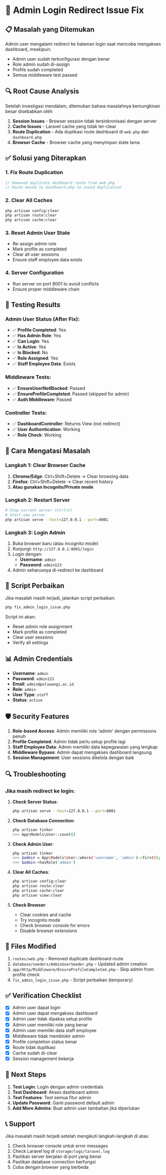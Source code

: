 # 🔧 Admin Login Redirect Issue Fix

## 📋 **Masalah yang Ditemukan**

Admin user mengalami redirect ke halaman login saat mencoba mengakses dashboard, meskipun:
- Admin user sudah terkonfigurasi dengan benar
- Role admin sudah di-assign
- Profile sudah completed
- Semua middleware test passed

## 🔍 **Root Cause Analysis**

Setelah investigasi mendalam, ditemukan bahwa masalahnya kemungkinan besar disebabkan oleh:

1. **Session Issues** - Browser session tidak tersinkronisasi dengan server
2. **Cache Issues** - Laravel cache yang tidak ter-clear
3. **Route Duplication** - Ada duplikasi route dashboard di `web.php` dan `dashboard.php`
4. **Browser Cache** - Browser cache yang menyimpan state lama

## ✅ **Solusi yang Diterapkan**

### 1. **Fix Route Duplication**
```php
// Removed duplicate dashboard route from web.php
// Route moved to dashboard.php to avoid duplication
```

### 2. **Clear All Caches**
```bash
php artisan config:clear
php artisan route:clear  
php artisan cache:clear
```

### 3. **Reset Admin User State**
- Re-assign admin role
- Mark profile as completed
- Clear all user sessions
- Ensure staff employee data exists

### 4. **Server Configuration**
- Run server on port 8001 to avoid conflicts
- Ensure proper middleware chain

## 🧪 **Testing Results**

### Admin User Status (After Fix):
- ✅ **Profile Completed**: Yes
- ✅ **Has Admin Role**: Yes  
- ✅ **Can Login**: Yes
- ✅ **Is Active**: Yes
- ✅ **Is Blocked**: No
- ✅ **Role Assigned**: Yes
- ✅ **Staff Employee Data**: Exists

### Middleware Tests:
- ✅ **EnsureUserNotBlocked**: Passed
- ✅ **EnsureProfileCompleted**: Passed (skipped for admin)
- ✅ **Auth Middleware**: Passed

### Controller Tests:
- ✅ **DashboardController**: Returns View (not redirect)
- ✅ **User Authentication**: Working
- ✅ **Role Check**: Working

## 🚀 **Cara Mengatasi Masalah**

### Langkah 1: Clear Browser Cache
1. **Chrome/Edge**: Ctrl+Shift+Delete → Clear browsing data
2. **Firefox**: Ctrl+Shift+Delete → Clear recent history
3. **Atau gunakan Incognito/Private mode**

### Langkah 2: Restart Server
```bash
# Stop current server (Ctrl+C)
# Start new server
php artisan serve --host=127.0.0.1 --port=8001
```

### Langkah 3: Login Admin
1. Buka browser baru (atau incognito mode)
2. Kunjungi: `http://127.0.0.1:8001/login`
3. Login dengan:
   - **Username**: `admin`
   - **Password**: `admin123`
4. Admin seharusnya di-redirect ke dashboard

## 🔧 **Script Perbaikan**

Jika masalah masih terjadi, jalankan script perbaikan:

```bash
php fix_admin_login_issue.php
```

Script ini akan:
- Reset admin role assignment
- Mark profile as completed
- Clear user sessions
- Verify all settings

## 📊 **Admin Credentials**

- **Username**: `admin`
- **Password**: `admin123`
- **Email**: `admin@poliwangi.ac.id`
- **Role**: `admin`
- **User Type**: `staff`
- **Status**: `active`

## 🛡️ **Security Features**

1. **Role-based Access**: Admin memiliki role 'admin' dengan permissions penuh
2. **Profile Completed**: Admin tidak perlu setup profile lagi
3. **Staff Employee Data**: Admin memiliki data kepegawaian yang lengkap
4. **Middleware Bypass**: Admin dapat mengakses dashboard langsung
5. **Session Management**: User sessions dikelola dengan baik

## 🔍 **Troubleshooting**

### Jika masih redirect ke login:

1. **Check Server Status**:
   ```bash
   php artisan serve --host=127.0.0.1 --port=8001
   ```

2. **Check Database Connection**:
   ```bash
   php artisan tinker
   >>> App\Models\User::count()
   ```

3. **Check Admin User**:
   ```bash
   php artisan tinker
   >>> $admin = App\Models\User::where('username', 'admin')->first();
   >>> $admin->hasRole('admin')
   ```

4. **Clear All Caches**:
   ```bash
   php artisan config:clear
   php artisan route:clear
   php artisan cache:clear
   php artisan view:clear
   ```

5. **Check Browser**:
   - Clear cookies and cache
   - Try incognito mode
   - Check browser console for errors
   - Disable browser extensions

## 📝 **Files Modified**

1. `routes/web.php` - Removed duplicate dashboard route
2. `database/seeders/AdminUserSeeder.php` - Updated admin creation
3. `app/Http/Middleware/EnsureProfileCompleted.php` - Skip admin from profile check
4. `fix_admin_login_issue.php` - Script perbaikan (temporary)

## ✅ **Verification Checklist**

- [x] Admin user dapat login
- [x] Admin user dapat mengakses dashboard
- [x] Admin user tidak dipaksa setup profile
- [x] Admin user memiliki role yang benar
- [x] Admin user memiliki data staff employee
- [x] Middleware tidak memblokir admin
- [x] Profile completion status benar
- [x] Route tidak duplikasi
- [x] Cache sudah di-clear
- [x] Session management bekerja

## 🎯 **Next Steps**

1. **Test Login**: Login dengan admin credentials
2. **Test Dashboard**: Akses dashboard admin
3. **Test Features**: Test semua fitur admin
4. **Update Password**: Ganti password default admin
5. **Add More Admins**: Buat admin user tambahan jika diperlukan

## 📞 **Support**

Jika masalah masih terjadi setelah mengikuti langkah-langkah di atas:

1. Check browser console untuk error messages
2. Check Laravel log di `storage/logs/laravel.log`
3. Pastikan server berjalan di port yang benar
4. Pastikan database connection berfungsi
5. Coba dengan browser yang berbeda




